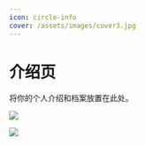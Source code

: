```yaml
---
icon: circle-info
cover: /assets/images/cover3.jpg
---
```


# 介绍页

将你的个人介绍和档案放置在此处。

![](/assets/images/cover3.jpg)

![](/assets/images/a.JPG)